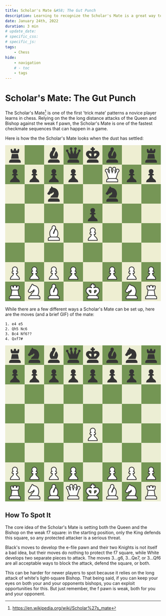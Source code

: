 ```yaml
---
title: Scholar's Mate &#58; The Gut Punch
description: Learning to recognize the Scholar's Mate is a great way to avoid (or inflict) a game ender before it's even started
date: January 24th, 2022
duration: 3 min
# update_date:
# specific_css:
# specific_js:
tags:
    - Chess
hide:
    - navigation
    # - toc
    - tags
---
```


# Scholar's Mate: The Gut Punch

The Scholar's Mate[^1] is one of the first 'trick mate' patterns a novice player learns in chess. Relying on the the long distance attacks of the Queen and Bishop against the weak f pawn, the Scholar's Mate is one of the fastest checkmate sequences that can happen in a game.

Here is how the the Scholar's Mate looks when the dust has settled:

![Scholar's Mate Example](../assets/images/2022/Scholars-Mate/scholars-mate.png "Example scholar's mate after white's final move")

While there are a few different ways a Scholar's Mate can be set up, here are the moves (and a brief GIF) of the mate:

    1. e4 e5
    2. Qh5 Nc6
    3. Bc4 Nf6??
    4. Qxf7#

![Scholar's Mate GIF](../assets/images/2022/Scholars-Mate/scholars-mate.gif)

## How To Spot It

The core idea of the Scholar's Mate is setting both the Queen and the Bishop on the weak f7 square: in the starting position, only the King defends this square, so any protected attacker is a serious threat.

Black's moves to develop the e-file pawn and their two Knights is not itself a bad idea, but their moves do nothing to protect the f7 square, while White develops two separate pieces to attack. The moves 3...g6, 3...Qe7, or 3...Qf6 are all acceptable ways to block the attack, defend the square, or both.

This can be harder for newer players to spot because it relies on the long attack of white's light-square Bishop. That being said, if you can keep your eyes on both your and your opponents bishops, you can exploit opportunities for this. But just remember, the f pawn is weak, both for you and your opponent.

[^1]: https://en.wikipedia.org/wiki/Scholar%27s_mate

